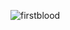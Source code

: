 ![firstblood](https://github.com/ygtxr1997/CodingEveryday/tree/master/2019-02-27%20149/ozozozoz/Stygian%20Desolator.jpg)